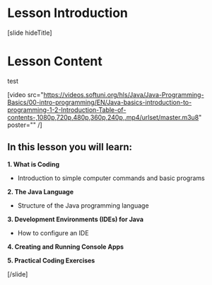 # Lesson Introduction

[slide hideTitle]

# Lesson Content

test

[video src="https://videos.softuni.org/hls/Java/Java-Programming-Basics/00-intro-programming/EN/Java-basics-introduction-to-programming-1-2-Introduction-Table-of-contents-,1080p,720p,480p,360p,240p,.mp4/urlset/master.m3u8" poster="" /]

## In this lesson you will learn:

**1. What is Coding**

- Introduction to simple computer commands and basic programs

**2. The Java Language**

- Structure of the Java programming language

**3. Development Environments (IDEs) for Java**

- How to configure an IDE

**4. Creating and Running Console Apps**


**5. Practical Coding Exercises**

[/slide]
